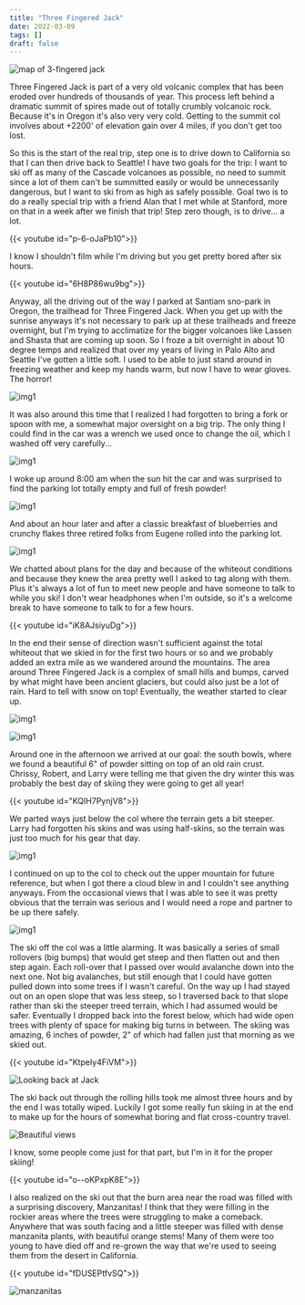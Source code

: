 ```yaml
---
title: "Three Fingered Jack"
date: 2022-03-09
tags: []
draft: false
---
```


![map of 3-fingered jack](/static/maps/jack.png)

Three Fingered Jack is part of a very old volcanic complex that has been eroded over hundreds of thousands of year. This process left behind a dramatic summit of spires made out of totally crumbly volcanoic rock. Because it's in Oregon it's also very very cold. Getting to the summit col involves about +2200' of elevation gain over 4 miles, if you don't get too lost. 

So this is the start of the real trip, step one is to drive down to California so that I can then drive back to Seattle! I have two goals for the trip: I want to ski off as many of the Cascade volcanoes as possible, no need to summit since a lot of them can't be summitted easily or would be unnecessarily dangerous, but I want to ski from as high as safely possible. Goal two is to do a really special trip with a friend Alan that I met while at Stanford, more on that in a week after we finish that trip! Step zero though, is to drive... a lot.

{{< youtube id="p-6-oJaPb10">}}

I know I shouldn't film while I'm driving but you get pretty bored after six hours.

{{< youtube id="6H8P86wu9bg">}}

Anyway, all the driving out of the way I parked at Santiam sno-park in Oregon, the trailhead for Three Fingered Jack. When you get up with the sunrise anyways it's not necessary to park up at these trailheads and freeze overnight, but I'm trying to acclimatize for the bigger volcanoes like Lassen and Shasta that are coming up soon. So I froze a bit overnight in about 10 degree temps and realized that over my years of living in Palo Alto and Seattle I've gotten a little soft. I used to be able to just stand around in freezing weather and keep my hands warm, but now I have to wear gloves. The horror!

![img1](/static/three_fingered_jack/IMG_0157.png)

It was also around this time that I realized I had forgotten to bring a fork or spoon with me, a somewhat major oversight on a big trip. The only thing I could find in the car was a wrench we used once to change the oil, which I washed off very carefully... 

![img1](/static/three_fingered_jack/IMG_0158.png)

I woke up around 8:00 am when the sun hit the car and was surprised to find the parking lot totally empty and full of fresh powder!

![img1](/static/three_fingered_jack/IMG_0159.png)

And about an hour later and after a classic breakfast of blueberries and crunchy flakes three retired folks from Eugene rolled into the parking lot.

![img1](/static/three_fingered_jack/IMG_0160.png)

We chatted about plans for the day and because of the whiteout conditions and because they knew the area pretty well I asked to tag along with them. Plus it's always a lot of fun to meet new people and have someone to talk to while you ski! I don't wear headphones when I'm outside, so it's a welcome break to have someone to talk to for a few hours.

{{< youtube id="iK8AJsiyuDg">}}

In the end their sense of direction wasn't sufficient against the total whiteout that we skied in for the first two hours or so and we probably added an extra mile as we wandered around the mountains. The area around Three Fingered Jack is a complex of small hills and bumps, carved by what might have been ancient glaciers, but could also just be a lot of rain. Hard to tell with snow on top! Eventually, the weather started to clear up. 

![img1](/static/three_fingered_jack/IMG_0164.png)

![img1](/static/three_fingered_jack/IMG_0167.png)

Around one in the afternoon we arrived at our goal: the south bowls, where we found a beautiful 6" of powder sitting on top of an old rain crust. Chrissy, Robert, and Larry were telling me that given the dry winter this was probably the best day of skiing they were going to get all year! 

{{< youtube id="KQIH7PynjV8">}}
 
We parted ways just below the col where the terrain gets a bit steeper. Larry had forgotten his skins and was using half-skins, so the terrain was just too much for his gear that day.

![img1](/static/three_fingered_jack/IMG_0169.png)

I continued on up to the col to check out the upper mountain for future reference, but when I got there a cloud blew in and I couldn't see anything anyways. From the occasional views that I was able to see it was pretty obvious that the terrain was serious and I would need a rope and partner to be up there safely.

![img1](/static/three_fingered_jack/IMG_0171.png)

The ski off the col was a little alarming. It was basically a series of small rollovers (big bumps) that would get steep and then flatten out and then step again. Each roll-over that I passed over would avalanche down into the next one. Not big avalanches, but still enough that I could have gotten pulled down into some trees if I wasn't careful. On the way up I had stayed out on an open slope that was less steep, so I traversed back to that slope rather than ski the steeper treed terrain, which I had assumed would be safer. Eventually I dropped back into the forest below, which had wide open trees with plenty of space for making big turns in between. The skiing was amazing, 6 inches of powder, 2" of which had fallen just that morning as we skied out.

{{< youtube id="KtpeIy4FiVM">}}

![Looking back at Jack](/static/three_fingered_jack/IMG_0175.png)

The ski back out through the rolling hills took me almost three hours and by the end I was totally wiped. Luckily I got some really fun skiing in at the end to make up for the hours of somewhat boring and flat cross-country travel.

![Beautiful views](/static/three_fingered_jack/IMG_0177.png)

I know, some people come just for that part, but I'm in it for the proper skiing! 

{{< youtube id="o--oKPxpK8E">}}

I also realized on the ski out that the burn area near the road was filled with a surprising discovery, Manzanitas! I think that they were filling in the rockier areas where the trees were struggling to make a comeback. Anywhere that was south facing and a little steeper was filled with dense manzanita plants, with beautiful orange stems! Many of them were too young to have died off and re-grown the way that we're used to seeing them from the desert in California. 

{{< youtube id="fDUSEPtfvSQ">}}

![manzanitas](/static/three_fingered_jack/IMG_0181.png)